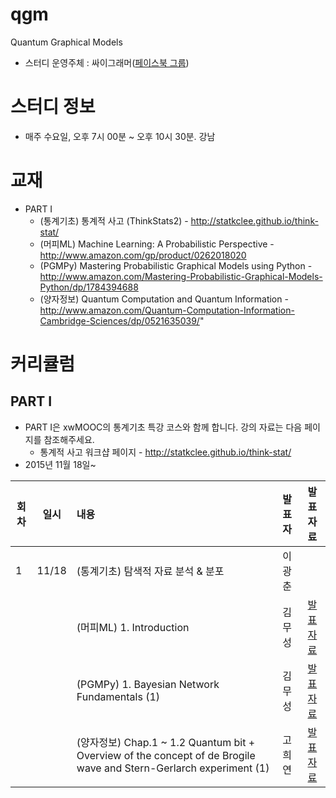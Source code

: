# qgm
Quantum Graphical Models

* 스터디 운영주체 : 싸이그래머([페이스북 그룹](https://www.facebook.com/groups/psygrammer/))

# 스터디 정보 
* 매주 수요일, 오후 7시 00분 ~ 오후 10시 30분. 강남


# 교재 
* PART I 
  - (통계기초) 통계적 사고 (ThinkStats2) - http://statkclee.github.io/think-stat/
  - (머피ML) Machine Learning: A Probabilistic Perspective -http://www.amazon.com/gp/product/0262018020
  - (PGMPy) Mastering Probabilistic Graphical Models using Python - http://www.amazon.com/Mastering-Probabilistic-Graphical-Models-Python/dp/1784394688
  - (양자정보) Quantum Computation and Quantum Information  - http://www.amazon.com/Quantum-Computation-Information-Cambridge-Sciences/dp/0521635039/"   
  
# 커리큘럼

## PART I

* PART I은 xwMOOC의 통계기초 특강 코스와 함께 합니다.  강의 자료는 다음 페이지를 참조해주세요.
  - 통계적 사고 워크샵 페이지 - http://statkclee.github.io/think-stat/
* 2015년 11월 18일~ 

| 회차  | 일시   | 내용                                  | 발표자  |              발표자료                    |
| ----- |:------:| :-------------------------------------|:-------:|:----------------------------------------: |
| 1 |11/18|(통계기초) 탐색적 자료 분석 & 분포   |이광춘| |
|   | |(머피ML) 1. Introduction  |김무성| [발표자료](https://github.com/psygrammer/qgm/blob/master/part1/murphy/ch01/01_Introduction.ipynb)|
|   | |(PGMPy) 1. Bayesian Network Fundamentals (1) |김무성|[발표자료](https://github.com/psygrammer/qgm/blob/master/part1/pgmpy/ch01/1_Bayesian_Network_Fundamentals.ipynb) |
|   | |(양자정보) Chap.1 ~ 1.2 Quantum bit + Overview of the concept of de Brogile wave and Stern-Gerlarch experiment (1)  |고희연|[발표자료](https://drive.google.com/file/d/0B438jfLalIajNkpYT0UtSFRnNzA/view) |
